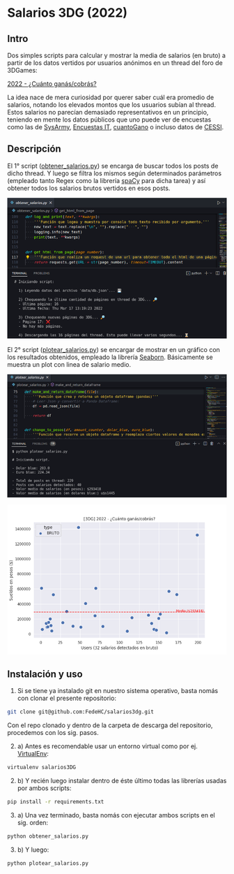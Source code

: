 # Salarios 3DG (2022)

## Intro

Dos simples scripts para calcular y mostrar la media de salarios (en bruto) a partir de los datos vertidos por usuarios anónimos en un thread del foro de 3DGames:

[2022 - ¿Cuánto ganás/cobrás?](https://foros.3dgames.com.ar/threads/1059022-2022-cuanto-ganas-cobras/page1)

La idea nace de mera curiosidad por querer saber cuál era promedio de salarios, notando los elevados montos que los usuarios subían al thread. Estos salarios no parecían demasiado representativos en un principio, teniendo en mente los datos públicos que uno puede ver de encuestas como las de [SysArmy](https://sueldos.openqube.io/encuesta-sueldos-2022.01/), [Encuestas IT](https://www.encuestasit.com/sueldo-desarrollador-de-software-programador-argentina-1), [cuantoGano](https://www.cuantogano.com/sueldos/it-programacion.html) o incluso datos de [CESSI](https://www.cessi.org.ar/ver-noticias-cessi-la-evolucion-de-los-salarios-en-la-industria-it-2755).

## Descripción

El 1° script ([obtener_salarios.py](https://github.com/FedeHC/salarios3dg/blob/main/obtener_salarios.py)) se encarga de buscar todos los posts de dicho thread. Y luego se filtra los mismos según determinados parámetros (empleado tanto Regex como la librería [spaCy](https://spacy.io/) para dicha tarea) y así obtener todos los salarios brutos vertidos en esos posts.

![Imagen 1](https://raw.githubusercontent.com/FedeHC/salarios3dg/main/images/captura-1.png)

El 2° script ([plotear_salarios.py](https://github.com/FedeHC/salarios3dg/blob/main/plotear_salarios.py)) se encargar de mostrar en un gráfico con los resultados obtenidos, empleado la librería [Seaborn](https://seaborn.pydata.org/). Básicamente se muestra un plot con linea de salario medio.


![Imagen 2](https://raw.githubusercontent.com/FedeHC/salarios3dg/main/images/captura-2.png)

![Imagen 3](https://raw.githubusercontent.com/FedeHC/salarios3dg/main/images/captura-3.png)

## Instalación y uso

1) Si se tiene ya instalado git en nuestro sistema operativo, basta nomás con clonar el presente repositorio:
```bash
git clone git@github.com:FedeHC/salarios3dg.git
```

Con el repo clonado y dentro de la carpeta de descarga del repositorio, procedemos con los sig. pasos.

2) a) Antes es recomendable usar un entorno virtual como por ej. [VirtualEnv](https://github.com/pypa/virtualenv):

```bash
virtualenv salarios3DG
```

2) b) Y recién luego instalar dentro de éste último todas las librerías usadas por ambos scripts:

```bash
pip install -r requirements.txt
```

3) a) Una vez terminado, basta nomás con ejecutar ambos scripts en el sig. orden:

```bash
python obtener_salarios.py
```

3) b) Y luego:

```bash
python plotear_salarios.py
```
